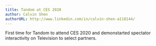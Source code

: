 ```yaml
---
title: Tandom at CES 2020
author: Calvin Shen
authorURL: http://www.linkedin.com/in/calvin-shen-a118144/
---
```


First time for Tandom to attend CES 2020 and demonstarted spectator interactivity on Television to select partners.
